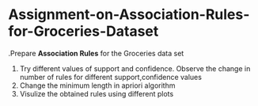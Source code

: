# Assignment-on-Association-Rules-for-Groceries-Dataset

.Prepare **Association Rules** for the Groceries data set
1) Try different values of support and confidence. Observe the change in number of rules for different support,confidence values
2) Change the minimum length in apriori algorithm
3) Visulize the obtained rules using different plots 
